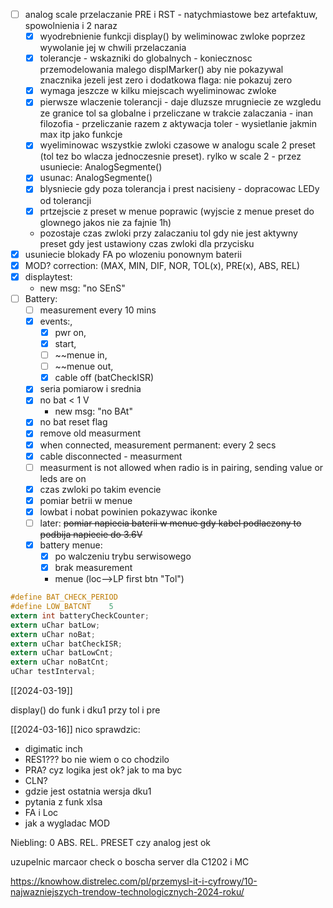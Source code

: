 - [ ] analog scale przelaczanie PRE i RST - natychmiastowe bez artefaktuw, spowolnienia i 2 naraz
	- [x] wyodrebnienie funkcji display() by weliminowac zwloke poprzez wywolanie jej w chwili przelaczania
	- [x] tolerancje - wskazniki do globalnych - koniecznosc przemodelowania malego displMarker() aby nie pokazywal znacznika jezeli jest zero i dodatkowa flaga: nie pokazuj zero
	- [x] wymaga jeszcze w kilku miejscach wyeliminowac zwloke
	- [x] pierwsze wlaczenie tolerancji - daje dluzsze mrugniecie ze wzgledu ze granice tol sa globalne i przeliczane w trakcie zalaczania - inan filozofia - przeliczanie razem z aktywacja toler - wysietlanie jakmin max itp jako funkcje
	- [x] wyeliminowac wszystkie zwloki czasowe w analogu scale 2 preset (tol tez bo wlacza jednoczesnie preset). rylko w scale 2 - przez usuniecie: AnalogSegmente()
	- [x] usunac: AnalogSegmente()
	- [x] blysniecie gdy poza tolerancja i prest nacisieny - dopracowac LEDy od tolerancji
	- [x] prtzejscie z preset w menue poprawic (wyjscie z menue preset do glownego jakos nie za fajnie 1h)
	- pozostaje czas zwloki przy zalaczaniu tol gdy nie jest aktywny preset gdy jest ustawiony czas zwloki dla przycisku
- [x] usuniecie blokady FA po wlozeniu ponownym baterii
- [x] MOD? correction: (MAX, MIN, DIF, NOR, TOL(x), PRE(x), ABS, REL)
- [x] displaytest:
	- new msg: "no SEnS"
- [ ] Battery:
	- [ ] measurement every 10 mins
	- [x] events:,
		- [x] pwr on,
		- [x] start,
		- [ ] ~~menue in,
		- [ ] ~~menue out,
		- [x] cable off (batCheckISR)
	- [x] seria pomiarow i srednia
	- [x] no bat < 1 V
		- new msg: "no BAt"
	- [x] no bat reset flag
	- [x] remove old measurment
	- [x] when connected, measurement permanent: every 2 secs
	- [x] cable disconnected - measurment
	- [ ] measurment is not allowed when radio is in pairing, sending value or leds are on
	- [x] czas zwloki po takim evencie
	- [x] pomiar betrii w menue
	- [x] lowbat i nobat powinien pokazywac ikonke
	- [ ] later: ~~pomiar napiecia baterii w menue gdy kabel podlaczony to podbija napiecie do 3.6V~~
	- [x] battery menue: 
		- [x] po walczeniu trybu serwisowego
		- [x] brak measurement 
		- menue (loc-->LP first btn "Tol")

```c
#define BAT_CHECK_PERIOD
#define LOW_BATCNT    5
extern int batteryCheckCounter;
extern uChar batLow;
extern uChar noBat;
extern uChar batCheckISR;
extern uChar batLowCnt;
extern uChar noBatCnt;
uChar testInterval;
```



[[2024-03-19]]

display() do funk i dku1 przy tol i pre

[[2024-03-16]]
nico sprawdzic:
- digimatic inch
- RES1??? bo nie wiem o co chodzilo
- PRA? cyz logika jest ok? jak to ma byc
- CLN?
- gdzie jest ostatnia wersja dku1
- pytania z funk xlsa
- FA i Loc
- jak a wygladac MOD

Niebling:
0 ABS. REL. PRESET
czy analog jest ok


uzupelnic marcaor check o boscha
server dla C1202 i MC

https://knowhow.distrelec.com/pl/przemysl-it-i-cyfrowy/10-najwazniejszych-trendow-technologicznych-2024-roku/

